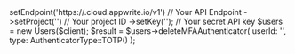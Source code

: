 <?php

use Appwrite\Client;
use Appwrite\Services\Users;
use Appwrite\Enums\AuthenticatorType;

$client = (new Client())
    ->setEndpoint('https://<REGION>.cloud.appwrite.io/v1') // Your API Endpoint
    ->setProject('<YOUR_PROJECT_ID>') // Your project ID
    ->setKey('<YOUR_API_KEY>'); // Your secret API key

$users = new Users($client);

$result = $users->deleteMFAAuthenticator(
    userId: '<USER_ID>',
    type: AuthenticatorType::TOTP()
);